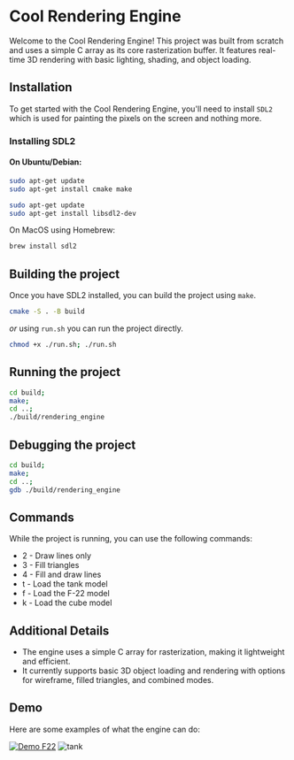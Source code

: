 # Cool Rendering Engine

Welcome to the Cool Rendering Engine! This project was built from scratch and uses a simple C array as its core rasterization buffer. It features real-time 3D rendering with basic lighting, shading, and object loading.

## Installation

To get started with the Cool Rendering Engine, you'll need to install `SDL2` which is used for painting the pixels on the screen and nothing more.


### Installing SDL2

#### On Ubuntu/Debian:

```sh
sudo apt-get update
sudo apt-get install cmake make
```

```sh
sudo apt-get update
sudo apt-get install libsdl2-dev
```

On MacOS using Homebrew:
```sh
brew install sdl2
```

## Building the project

Once you have SDL2 installed, you can build the project using `make`.
```sh
cmake -S . -B build
```

*or* using `run.sh` you can run the project directly.

```sh
chmod +x ./run.sh; ./run.sh
```


## Running the project

```sh
cd build; 
make; 
cd ..; 
./build/rendering_engine
```

## Debugging the project

```sh
cd build; 
make; 
cd ..; 
gdb ./build/rendering_engine
```

## Commands
While the project is running, you can use the following commands:

- 2 - Draw lines only
- 3 - Fill triangles
- 4 - Fill and draw lines
- t - Load the tank model
- f - Load the F-22 model
- k - Load the cube model

## Additional Details

- The engine uses a simple C array for rasterization, making it lightweight and efficient.
- It currently supports basic 3D object loading and rendering with options for wireframe, filled triangles, and combined modes.

## Demo

Here are some examples of what the engine can do:

[![Demo F22](https://github.com/rodrigo0345/c_renderer/blob/main/assets/f22-shading.png)](https://github.com/rodrigo0345/c_renderer/blob/main/assets/f22.mov)
![tank](https://github.com/rodrigo0345/c_renderer/blob/main/assets/tank.png)
